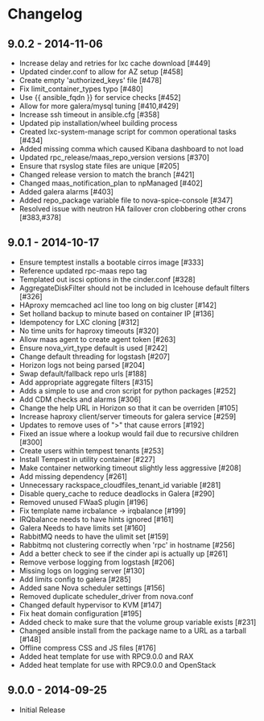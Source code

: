 # Changelog

## 9.0.2 - 2014-11-06

- Increase delay and retries for lxc cache download [#449]
- Updated cinder.conf to allow for AZ setup [#458]
- Create empty 'authorized_keys' file [#478]
- Fix limit_container_types typo [#480]
- Use {{ ansible_fqdn }} for service checks [#452]
- Allow for more galera/mysql tuning [#410,#429]
- Increase ssh timeout in ansible.cfg [#358]
- Updated pip installation/wheel building process
- Created lxc-system-manage script for common operational tasks [#434]
- Added missing comma which caused Kibana dashboard to not load
- Updated rpc_release/maas_repo_version versions [#370]
- Ensure that rsyslog state files are unique [#205]
- Changed release version to match the branch [#421]
- Changed maas_notification_plan to npManaged [#402]
- Added galera alarms [#403]
- Added repo_package variable file to nova-spice-console [#347]
- Resolved issue with neutron HA failover cron clobbering other crons [#383,#378]

## 9.0.1 - 2014-10-17

- Ensure temptest installs a bootable cirros image [#333]
- Reference updated rpc-maas repo tag
- Templated out iscsi options in the cinder.conf [#328]
- AggregateDiskFilter should not be included in Icehouse default filters [#326]
- HAproxy memcached acl line too long on big cluster [#142]
- Set holland backup to minute based on container IP [#136]
- Idempotency for LXC cloning [#312]
- No time units for haproxy timeouts [#320]
- Allow maas agent to create agent token [#263]
- Ensure nova_virt_type default is used [#242]
- Change default threading for logstash [#207]
- Horizon logs not being parsed [#204]
- Swap default/fallback repo urls [#188]
- Add appropriate aggregate filters [#315]
- Adds a simple to use and cron script for python packages [#252]
- Add CDM checks and alarms [#306]
- Change the help URL in Horizon so that it can be overriden [#105]
- Increase haproxy client/server timeouts for galera service [#259]
- Updates to remove uses of ">" that cause errors [#192]
- Fixed an issue where a lookup would fail due to recursive children [#300]
- Create users within tempest tenants [#253]
- Install Tempest in utility container [#227]
- Make container networking timeout slightly less aggressive [#208]
- Add missing dependency [#261]
- Unnecessary rackspace_cloudfiles_tenant_id variable [#281]
- Disable query_cache to reduce deadlocks in Galera [#290]
- Removed unused FWaaS plugin [#196]
- Fix template name ircbalance -> irqbalance [#199]
- IRQbalance needs to have hints ignored [#161]
- Galera Needs to have limits set [#160]
- RabbitMQ needs to have the ulimit set [#159]
- Rabbitmq not clustering correctly when 'rpc' in hostname [#256]
- Add a better check to see if the cinder api is actually up [#261]
- Remove verbose logging from logstash [#206]
- Missing logs on logging server [#130]
- Add limits config to galera [#285]
- Added sane Nova scheduler settings [#156]
- Removed duplicate scheduler_driver from nova.conf
- Changed default hypervisor to KVM [#147]
- Fix heat domain configuration [#195]
- Added check to make sure that the volume group variable exists [#231]
- Changed ansible install from the package name to a URL as a tarball [#148]
- Offline compress CSS and JS files [#176]
- Added heat template for use with RPC9.0.0 and RAX
- Added heat template for use with RPC9.0.0 and OpenStack

## 9.0.0 - 2014-09-25

- Initial Release
